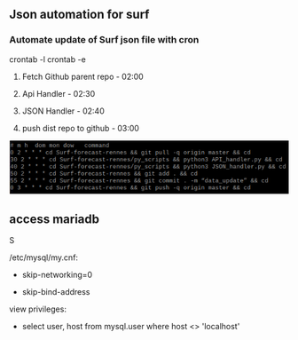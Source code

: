 ## Json automation for surf

### Automate update of Surf json file with cron
crontab -l
crontab -e


1.  Fetch Github parent repo -   02:00
    
2.  Api Handler -   02:30
    
3.  JSON Handler -   02:40
    
4.  push dist repo to github -   03:00

![enter image description here](https://raw.githubusercontent.com/3ng7n33r/KnowledgeBase/master/src/static/20201120_rasppi_cron.PNG)

  

## access mariadb
S
  

/etc/mysql/my.cnf:

-   skip-networking=0
    
-   skip-bind-address
    

view privileges:

-   select user, host from mysql.user where host <> 'localhost'
<!--stackedit_data:
eyJoaXN0b3J5IjpbLTE4MzI2MjQyNTMsMTA5NjA2NDc5NV19
-->